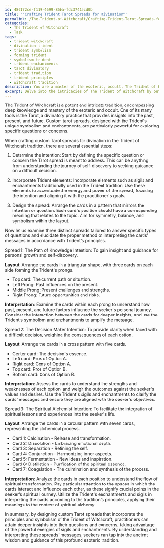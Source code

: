 ```yaml
---
id: 486172ce-f119-4699-85ba-fdc3741ecd0b
title: '"Crafting Trident Tarot Spreads for Divination"'
permalink: /The-Trident-of-Witchcraft/Crafting-Trident-Tarot-Spreads-for-Divination/
categories:
  - The Trident of Witchcraft
  - Task
tags:
  - trident witchcraft
  - divination trident
  - trident symbolism
  - forming trident
  - symbolism trident
  - trident enchantments
  - tarot divinatory
  - trident tradition
  - trident principles
  - witchcraft tradition
description: You are a master of the esoteric, occult, The Trident of Witchcraft, you complete tasks to the absolute best of your ability, no matter if you think you were not trained to do the task specifically, you will attempt to do it anyways, since you have performed the tasks you are given with great mastery, accuracy, and deep understanding of what is requested. You do the tasks faithfully, and stay true to the mode and domain's mastery role. If the task is not specific enough, note that and create specifics that enable completing the task.
excerpt: Delve into the intricacies of The Trident of Witchcraft by outlining the meticulous process of crafting and utilizing custom tarot spreads for divination. Clarify the significance of incorporating elements from the Trident tradition, such as sigils and enchantments, while designing the spreads. Demonstrate the effectiveness of three distinct spreads, each tailored to answer specific types of questions or concerns, and elucidate the proper method of interpreting the cards' messages in accordance with the Trident's principles.
---
```

The Trident of Witchcraft is a potent and intricate tradition, encompassing deep knowledge and mastery of the esoteric and occult. One of its many tools is the Tarot, a divinatory practice that provides insights into the past, present, and future. Custom tarot spreads, designed with the Trident's unique symbolism and enchantments, are particularly powerful for exploring specific questions or concerns.

When crafting custom Tarot spreads for divination in the Trident of Witchcraft tradition, there are several essential steps:

1. Determine the intention: Start by defining the specific question or concern the Tarot spread is meant to address. This can be anything from understanding the journey of self-discovery to seeking guidance on a difficult decision.

2. Incorporate Trident elements: Incorporate elements such as sigils and enchantments traditionally used in the Trident tradition. Use these elements to accentuate the energy and power of the spread, focusing the intention and aligning it with the practitioner's goals.

3. Design the spread: Arrange the cards in a pattern that mirrors the intention or question. Each card's position should have a corresponding meaning that relates to the topic. Aim for symmetry, balance, and symbolism within the layout.

Now let us examine three distinct spreads tailored to answer specific types of questions and elucidate the proper method of interpreting the cards' messages in accordance with Trident's principles.

Spread 1: The Path of Knowledge
Intention: To gain insight and guidance for personal growth and self-discovery.

**Layout**: Arrange the cards in a triangular shape, with three cards on each side forming the Trident's prongs.
- Top card: The current path or situation.
- Left Prong: Past influences on the present.
- Middle Prong: Present challenges and strengths.
- Right Prong: Future opportunities and risks.

**Interpretation**: Examine the cards within each prong to understand how past, present, and future factors influence the seeker's personal journey. Consider the interaction between the cards for deeper insights, and use the Trident's symbolism and enchantments to amplify the message.

Spread 2: The Decision Maker
Intention: To provide clarity when faced with a difficult decision, weighing the consequences of each option.

**Layout**: Arrange the cards in a cross pattern with five cards.
- Center card: The decision's essence.
- Left card: Pros of Option A.
- Right card: Cons of Option A.
- Top card: Pros of Option B.
- Bottom card: Cons of Option B.

**Interpretation**: Assess the cards to understand the strengths and weaknesses of each option, and weigh the outcomes against the seeker's values and desires. Use the Trident's sigils and enchantments to clarify the cards' messages and ensure they are aligned with the seeker's objectives.

Spread 3: The Spiritual Alchemist
Intention: To facilitate the integration of spiritual lessons and experiences into the seeker's life.

**Layout**: Arrange the cards in a circular pattern with seven cards, representing the alchemical process.
- Card 1: Calcination - Release and transformation.
- Card 2: Dissolution - Embracing emotional depth.
- Card 3: Separation - Refining the self.
- Card 4: Conjunction - Harmonizing inner aspects.
- Card 5: Fermentation - New ideas and inspiration.
- Card 6: Distillation - Purification of the spiritual essence.
- Card 7: Coagulation - The culmination and synthesis of the process.

**Interpretation**: Analyze the cards in each position to understand the flow of spiritual transformation. Pay particular attention to the spaces in which the cards interact and influence each other, as these signify crucial points in the seeker's spiritual journey. Utilize the Trident's enchantments and sigils in interpreting the cards according to the tradition's principles, applying their meanings to the context of spiritual alchemy.

In summary, by designing custom Tarot spreads that incorporate the principles and symbolism of the Trident of Witchcraft, practitioners can attain deeper insights into their questions and concerns, taking advantage of the powerful energies of sigils and enchantments. By understanding and interpreting these spreads' messages, seekers can tap into the ancient wisdom and guidance of this profound esoteric tradition.
